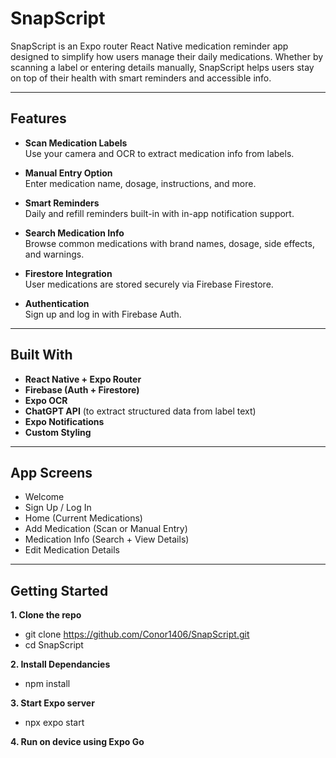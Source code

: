 # SnapScript

SnapScript is an Expo router React Native medication reminder app designed to simplify how users manage their daily medications. Whether by scanning a label or entering details manually, SnapScript helps users stay on top of their health with smart reminders and accessible info.

---

## Features

- **Scan Medication Labels**  
  Use your camera and OCR to extract medication info from labels.

- **Manual Entry Option**  
  Enter medication name, dosage, instructions, and more.

- **Smart Reminders**  
  Daily and refill reminders built-in with in-app notification support.

- **Search Medication Info**  
  Browse common medications with brand names, dosage, side effects, and warnings.

- **Firestore Integration**  
  User medications are stored securely via Firebase Firestore.

- **Authentication**  
  Sign up and log in with Firebase Auth.

---

## Built With

- **React Native + Expo Router**
- **Firebase (Auth + Firestore)**
- **Expo OCR**
- **ChatGPT API** (to extract structured data from label text)
- **Expo Notifications**
- **Custom Styling**

---

## App Screens

- Welcome
- Sign Up / Log In
- Home (Current Medications)
- Add Medication (Scan or Manual Entry)
- Medication Info (Search + View Details)
- Edit Medication Details

---

## Getting Started

**1. Clone the repo**

- git clone https://github.com/Conor1406/SnapScript.git
- cd SnapScript

**2. Install Dependancies**

- npm install

**3. Start Expo server**

- npx expo start

**4. Run on device using Expo Go**
